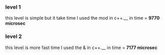 ### level 1
this level is simple but it take time I used the mod in c++.__
in time = **9770 microsec**

### level 2
this level is more fast time I used the & in c++.__
in time = **7177 microsec**
